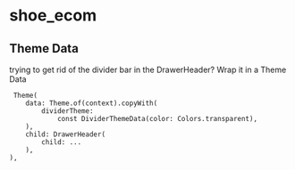 # shoe_ecom

## Theme Data
trying to get rid of the divider bar in the DrawerHeader? Wrap it in a Theme Data
```
 Theme(
    data: Theme.of(context).copyWith(
        dividerTheme:
            const DividerThemeData(color: Colors.transparent),
    ),
    child: DrawerHeader(
        child: ...
    ),
),
```
